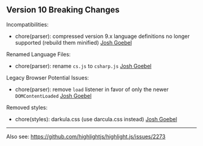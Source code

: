 ## Version 10 Breaking Changes

Incompatibilities:
- chore(parser): compressed version 9.x language definitions no longer supported (rebuild them minified) [Josh Goebel][]

Renamed Language Files:
- chore(parser): rename `cs.js` to `csharp.js` [Josh Goebel][]

Legacy Browser Potential Issues:
- chore(parser): remove `load` listener in favor of only the newer `DOMContentLoaded` [Josh Goebel][]

Removed styles:
- chore(styles): darkula.css (use darcula.css instead) [Josh Goebel][]

[Josh Goebel]: https://github.com/yyyc514

---

Also see:
https://github.com/highlightjs/highlight.js/issues/2273
